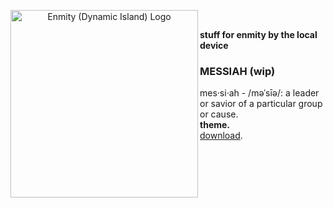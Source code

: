 <p align="center">
    <img align=left src="https://raw.githubusercontent.com/localdevice/enmity-stuff/main/assets/enmity_dynamic_island.png" alt="Enmity (Dynamic Island) Logo" width="300" /></br>
</p>
<p align="left"><strong>stuff for enmity by the local device</strong></p>

### MESSIAH (wip)
mes·si·ah - /məˈsīə/: a leader or savior of a particular group or cause. <br>
**theme.** <br>
[download](https://www.youtube.com/watch?v=al1BNB8bKaE). <br>
